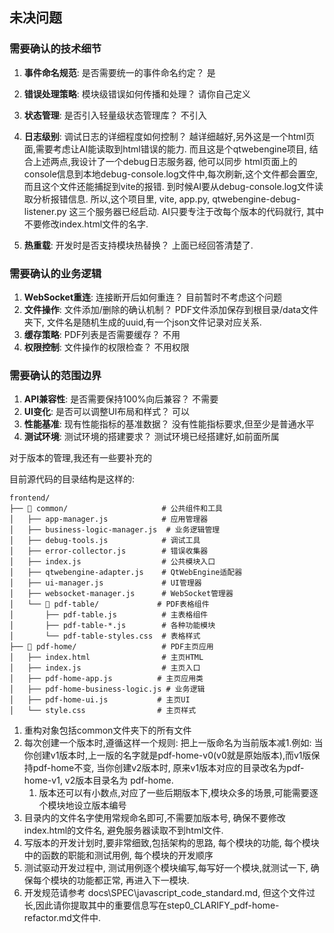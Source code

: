 
## 未决问题

### 需要确认的技术细节
1. **事件命名规范**: 是否需要统一的事件命名约定？
是
2. **错误处理策略**: 模块级错误如何传播和处理？
请你自己定义
3. **状态管理**: 是否引入轻量级状态管理库？
不引入
4. **日志级别**: 调试日志的详细程度如何控制？
越详细越好,另外这是一个html页面,需要考虑让AI能读取到html错误的能力.
而且这是个qtwebengine项目, 结合上述两点,我设计了一个debug日志服务器,
他可以同步 html页面上的console信息到本地debug-console.log文件中,每次刷新,这个文件都会置空,而且这个文件还能捕捉到vite的报错.
到时候AI要从debug-console.log文件读取分析报错信息.
所以,这个项目里, vite, app.py, qtwebengine-debug-listener.py 这三个服务器已经启动.
AI只要专注于改每个版本的代码就行, 其中不要修改index.html文件的名字.

5. **热重载**: 开发时是否支持模块热替换？
上面已经回答清楚了.


### 需要确认的业务逻辑
1. **WebSocket重连**: 连接断开后如何重连？
目前暂时不考虑这个问题
2. **文件操作**: 文件添加/删除的确认机制？
PDF文件添加保存到根目录/data文件夹下, 文件名是随机生成的uuid,有一个json文件记录对应关系.
3. **缓存策略**: PDF列表是否需要缓存？
不用
4. **权限控制**: 文件操作的权限检查？
不用权限

### 需要确认的范围边界
1. **API兼容性**: 是否需要保持100%向后兼容？
不需要
2. **UI变化**: 是否可以调整UI布局和样式？
可以
3. **性能基准**: 现有性能指标的基准数据？
没有性能指标要求,但至少是普通水平
4. **测试环境**: 测试环境的搭建要求？
测试环境已经搭建好,如前面所属


对于版本的管理,我还有一些要补充的

目前源代码的目录结构是这样的:
```
frontend/
├── 📁 common/                     # 公共组件和工具
│   ├── app-manager.js            # 应用管理器
│   ├── business-logic-manager.js  # 业务逻辑管理
│   ├── debug-tools.js            # 调试工具
│   ├── error-collector.js        # 错误收集器
│   ├── index.js                  # 公共模块入口
│   ├── qtwebengine-adapter.js    # QtWebEngine适配器
│   ├── ui-manager.js             # UI管理器
│   ├── websocket-manager.js      # WebSocket管理器
│   └── 📁 pdf-table/             # PDF表格组件
│       ├── pdf-table.js          # 主表格组件
│       ├── pdf-table-*.js        # 各种功能模块
│       └── pdf-table-styles.css  # 表格样式
├── 📁 pdf-home/                   # PDF主页应用
│   ├── index.html                # 主页HTML
│   ├── index.js                  # 主页入口
│   ├── pdf-home-app.js          # 主页应用类
│   ├── pdf-home-business-logic.js # 业务逻辑
│   ├── pdf-home-ui.js           # 主页UI
│   └── style.css                # 主页样式

```

1. 重构对象包括common文件夹下的所有文件
2. 每次创建一个版本时,遵循这样一个规则: 把上一版命名为当前版本减1.例如: 当你创建v1版本时,上一版的名字就是pdf-home-v0(v0就是原始版本),而v1版保持pdf-home不变, 当你创建v2版本时, 原来v1版本对应的目录改名为pdf-home-v1, v2版本目录名为 pdf-home.
   1. 版本还可以有小数点,对应了一些后期版本下,模块众多的场景,可能需要逐个模块地设立版本编号
3. 目录内的文件名字使用常规命名即可,不需要加版本号, 确保不要修改 index.html的文件名, 避免服务器读取不到html文件.
4. 写版本的开发计划时,要非常细致,包括架构的思路, 每个模块的功能, 每个模块中的函数的职能和测试用例, 每个模块的开发顺序
5. 测试驱动开发过程中, 测试用例逐个模块编写,每写好一个模块,就测试一下, 确保每个模块的功能都正常, 再进入下一模块.
6. 开发规范请参考 docs\SPEC\javascript_code_standard.md, 但这个文件过长,因此请你提取其中的重要信息写在step0_CLARIFY_pdf-home-refactor.md文件中.